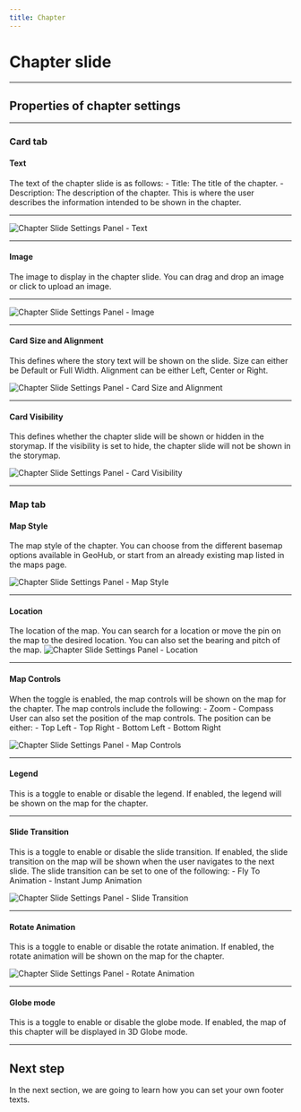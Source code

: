 ```yaml
---
title: Chapter
---
```


# Chapter slide

---

## Properties of chapter settings

---

### Card tab

#### Text

The text of the chapter slide is as follows:
    - Title: The title of the chapter.
    - Description: The description of the chapter. This is where the user describes the information intended to be shown in the chapter.

---

![Chapter Slide Settings Panel - Text](../assets/storymaps/storymaps_slide_settings_text.png)

---

#### Image

The image to display in the chapter slide. You can drag and drop an image or click to upload an image.

---

![Chapter Slide Settings Panel - Image](../assets/storymaps/storymaps_slide_settings_image.png)

---

#### Card Size and Alignment

This defines where the story text will be shown on the slide. Size can either be Default or Full Width. Alignment can be either Left, Center or Right.

![Chapter Slide Settings Panel - Card Size and Alignment](../assets/storymaps/storymaps_slide_settings_card_size.png)

---

#### Card Visibility

This defines whether the chapter slide will be shown or hidden in the storymap. If the visibility is set to hide, the chapter slide will not be shown in the storymap.

![Chapter Slide Settings Panel - Card Visibility](../assets/storymaps/storymaps_slide_settings_card_visibility.png)

---

### Map tab

#### Map Style

The map style of the chapter. You can choose from the different basemap options available in GeoHub, or start from an already existing map listed in the maps page.

![Chapter Slide Settings Panel - Map Style](../assets/storymaps/storymaps_slide_mapstyle.png)

---

#### Location

The location of the map. You can search for a location or move the pin on the map to the desired location.
You can also set the bearing and pitch of the map.
![Chapter Slide Settings Panel - Location](../assets/storymaps/storymap_slide_location.png)

---

#### Map Controls

When the toggle is enabled, the map controls will be shown on the map for the chapter. The map controls include the following:
    - Zoom
    - Compass
User can also set the position of the map controls. The position can be either:
    - Top Left
    - Top Right
    - Bottom Left
    - Bottom Right

![Chapter Slide Settings Panel - Map Controls](../assets/storymaps/storymaps_slide_settings_map_controls.png)

---

#### Legend

This is a toggle to enable or disable the legend. If enabled, the legend will be shown on the map for the chapter.

---

#### Slide Transition

This is a toggle to enable or disable the slide transition. If enabled, the slide transition on the map will be shown when the user navigates to the next slide. The slide transition can be set to one of the following:
    - Fly To Animation
    - Instant Jump Animation

![Chapter Slide Settings Panel - Slide Transition](../assets/storymaps/storymaps_slide_settings_transition_animation.png)

---

#### Rotate Animation

This is a toggle to enable or disable the rotate animation. If enabled, the rotate animation will be shown on the map for the chapter.

![Chapter Slide Settings Panel - Rotate Animation](../assets/storymaps/storymaps_slide_settings_rotate_animation.png)

---

#### Globe mode

This is a toggle to enable or disable the globe mode. If enabled, the map of this chapter will be displayed in 3D Globe mode.

---

## Next step

In the next section, we are going to learn how you can set your own footer texts.
